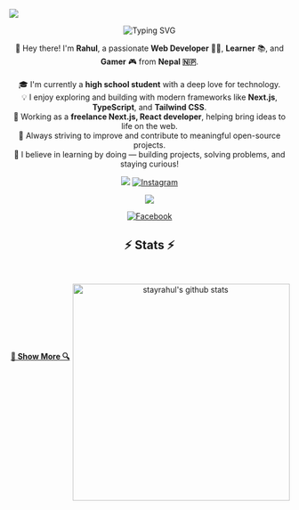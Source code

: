 <!-- profile view count -->
![](https://komarev.com/ghpvc/?username=stayrahul)


<!-- About Me -->
<p align="center">
  <img src="https://readme-typing-svg.demolab.com?font=Fira+Code&weight=500&size=24&pause=1000&color=0d6efd&center=true&vCenter=true&width=435&lines=Hi+I'm+Rahul+Kushwaha!;Web+Developer+%F0%9F%92%BB;Lifelong+Learner+%F0%9F%91%A8%E2%80%8D%F0%9F%92%BB;Gamer+%F0%9F%A4%B8%E2%80%8D%E2%99%82%EF%B8%8F+from+Nepal+%F0%9F%87%B3%F0%9F%87%B5" alt="Typing SVG" />
</p>

<p align="center">
  👋 Hey there! I'm <strong>Rahul</strong>, a passionate <strong>Web Developer</strong> 👨‍💻, <strong>Learner</strong> 📚, and <strong>Gamer</strong> 🎮 from <strong>Nepal 🇳🇵</strong>.
  <br /><br />
  🎓 I'm currently a <strong>high school student</strong> with a deep love for technology.
  <br />
  💡 I enjoy exploring and building with modern frameworks like <strong>Next.js</strong>, <strong>TypeScript</strong>, and <strong>Tailwind CSS</strong>.
  <br />
  💼 Working as a <strong>freelance Next.js, React developer</strong>, helping bring ideas to life on the web.
  <br />
  🚀 Always striving to improve and contribute to meaningful open-source projects.
  <br />
  🧠 I believe in learning by doing — building projects, solving problems, and staying curious!
</p>


<!-- social handles -->
<div align="center"> 
<!-- youtube -->
  <a href="https://www.youtube.com/@ssgaminglive0" target="_blank"><img src="https://img.shields.io/badge/YouTube-FF0000?style=for-the-badge&logo=youtube&logoColor=white" target="_blank"></a>
  
  <!-- Instagram -->
 <a href="https://instagram.com/stayrahul" target="_blank">
  <img
    src="https://img.shields.io/badge/Instagram-E4405F?style=for-the-badge&logo=Instagram&logoColor=white"
    alt="Instagram"
  />
</a>

  <!-- gmail -->
  <a href="mailto:rahul7926963@gmail.com"><img src="https://img.shields.io/badge/-Gmail-%23333?style=for-the-badge&logo=gmail&logoColor=white" target="_blank"></a>
  <!-- facebook -->
  <a href="https://www.facebook.com/stayrahul" target="_blank">
  <img
    src="https://img.shields.io/badge/Facebook-1877F2?style=for-the-badge&logo=facebook&logoColor=white"
    alt="Facebook"
  />
</a>

<!-- stats -->
<h2 align="center">⚡ Stats ⚡</h2>
<br />
<p align=center>
<!-- first row -->
<div align=center>
 
  <!-- github stats -->
  <a href="https://github.com/anuraghazra/github-readme-stats" title="Go to Source">
    <picture>
      <source media="(prefers-color-scheme: dark)" srcset="https://github-readme-stats.vercel.app/api?username=stayrahul&show_icons=true&theme=react&hide_border=true" />
      <source media="(prefers-color-scheme: light), (prefers-color-scheme: no-preference)" srcset="https://github-readme-stats.vercel.app/api?username=stayrahul&show_icons=true&theme=default&border_color=61dafb" />
      <img align="right" width=390 src="https://github-readme-stats.vercel.app/api?username=stayrahul&show_icons=true&theme=default&border_color=61dafb" alt="stayrahul's github stats" />
    </picture>
  </a>
</div>


<!-- spaces -->

<br /><br /><br /><br /><br /><br />

<!-- show more repos -->
<h4 align="center">
  <a href="https://github.com/stayrahul?tab=repositories" title="Show Repositories">🔎 Show More 🔍</a>
</h4>
